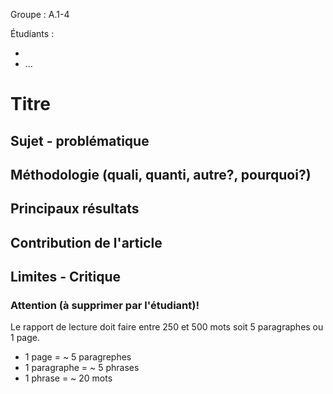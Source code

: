 Groupe : A.1-4

Étudiants : 

  - 
  - ...
  
# Titre

## Sujet - problématique

## Méthodologie (quali, quanti, autre?, pourquoi?)

## Principaux résultats

## Contribution de l'article

## Limites - Critique


### Attention (à supprimer par l'étudiant)!

Le rapport de lecture doit faire entre 250 et 500 mots soit 5 paragraphes ou 1 page.
- 1 page = ~ 5 paragrephes
- 1 paragraphe = ~ 5 phrases
- 1 phrase = ~ 20 mots
